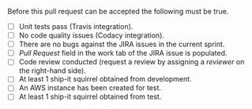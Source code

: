Before this pull request can be accepted the following must be true.

- [ ] Unit tests pass (Travis integration).
- [ ] No code quality issues (Codacy integration).
- [ ] There are no bugs against the JIRA issues in the current sprint.
- [ ] *Pull Request* field in the work tab of the JIRA issue is populated.
- [ ] Code review conducted (request a review by assigning a *reviewer* on the right-hand side).
- [ ] At least 1 ship-it squirrel obtained from development.
- [ ] An AWS instance has been created for test.
- [ ] At least 1 ship-it squirrel obtained from test.